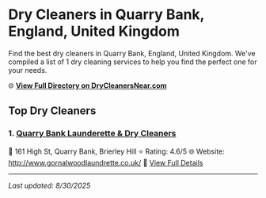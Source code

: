 # Dry Cleaners in Quarry Bank, England, United Kingdom

Find the best dry cleaners in Quarry Bank, England, United Kingdom. We've compiled a list of 1 dry cleaning services to help you find the perfect one for your needs.

🌐 **[View Full Directory on DryCleanersNear.com](https://drycleanersnear.com/city/United%20Kingdom/England/Quarry%20Bank)**

## Top Dry Cleaners

### 1. [Quarry Bank Launderette & Dry Cleaners](https://drycleanersnear.com/dryCleaner/68994ebe3a581657721ff338/quarry-bank-launderette-dry-cleaners)
📍 161 High St, Quarry Bank, Brierley Hill
⭐ Rating: 4.6/5
🌐 Website: http://www.gornalwoodlaundrette.co.uk/
🔗 [View Full Details](https://drycleanersnear.com/dryCleaner/68994ebe3a581657721ff338/quarry-bank-launderette-dry-cleaners)


---

*Last updated: 8/30/2025*
